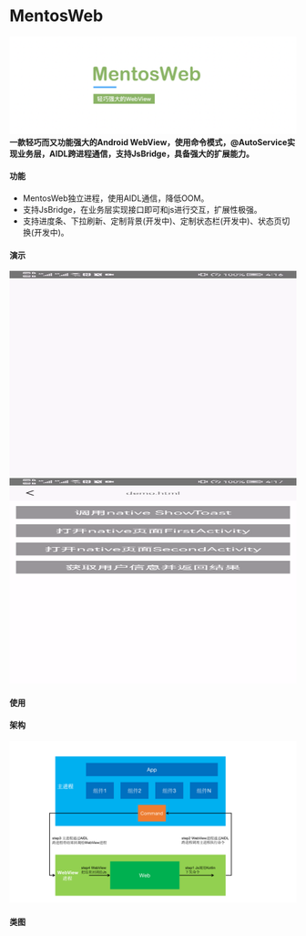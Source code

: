 # MentosWeb

![MentosWeb](images/MentosWeb.png)
**一款轻巧而又功能强大的Android WebView，使用命令模式，@AutoService实现业务层，AIDL跨进程通信，支持JsBridge，具备强大的扩展能力。**

#### 功能

* MentosWeb独立进程，使用AIDL通信，降低OOM。
* 支持JsBridge，在业务层实现接口即可和js进行交互，扩展性极强。
* 支持进度条、下拉刷新、定制背景(开发中)、定制状态栏(开发中)、状态页切换(开发中)。

#### 演示

<img src="https://github.com/exciter-z/MentosWeb/blob/main/images/demo1.gif" alt="演示1" width="640" height="360"/>
<img src="https://github.com/exciter-z/MentosWeb/blob/main/images/demo2.gif" alt="图片替换文本" width="640" height="360"/>

#### 使用

#### 架构

![MentosWeb](images/MentosWebArchitecture.png)

#### 类图

